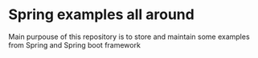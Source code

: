 # Spring examples all around 

Main purpouse of this repository is to store and maintain some examples from Spring and Spring boot framework

